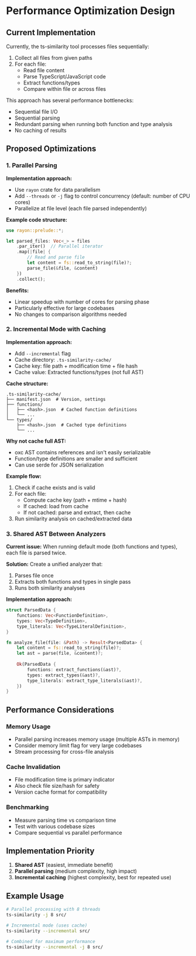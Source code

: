 # Performance Optimization Design

## Current Implementation

Currently, the ts-similarity tool processes files sequentially:

1. Collect all files from given paths
2. For each file:
   - Read file content
   - Parse TypeScript/JavaScript code
   - Extract functions/types
   - Compare within file or across files

This approach has several performance bottlenecks:
- Sequential file I/O
- Sequential parsing
- Redundant parsing when running both function and type analysis
- No caching of results

## Proposed Optimizations

### 1. Parallel Parsing

**Implementation approach:**
- Use `rayon` crate for data parallelism
- Add `--threads` or `-j` flag to control concurrency (default: number of CPU cores)
- Parallelize at file level (each file parsed independently)

**Example code structure:**
```rust
use rayon::prelude::*;

let parsed_files: Vec<_> = files
    .par_iter()  // Parallel iterator
    .map(|file| {
        // Read and parse file
        let content = fs::read_to_string(file)?;
        parse_file(&file, &content)
    })
    .collect();
```

**Benefits:**
- Linear speedup with number of cores for parsing phase
- Particularly effective for large codebases
- No changes to comparison algorithms needed

### 2. Incremental Mode with Caching

**Implementation approach:**
- Add `--incremental` flag
- Cache directory: `.ts-similarity-cache/`
- Cache key: file path + modification time + file hash
- Cache value: Extracted functions/types (not full AST)

**Cache structure:**
```
.ts-similarity-cache/
├── manifest.json  # Version, settings
├── functions/
│   ├── <hash>.json  # Cached function definitions
│   └── ...
└── types/
    ├── <hash>.json  # Cached type definitions
    └── ...
```

**Why not cache full AST:**
- oxc AST contains references and isn't easily serializable
- Function/type definitions are smaller and sufficient
- Can use serde for JSON serialization

**Example flow:**
1. Check if cache exists and is valid
2. For each file:
   - Compute cache key (path + mtime + hash)
   - If cached: load from cache
   - If not cached: parse and extract, then cache
3. Run similarity analysis on cached/extracted data

### 3. Shared AST Between Analyzers

**Current issue:**
When running default mode (both functions and types), each file is parsed twice.

**Solution:**
Create a unified analyzer that:
1. Parses file once
2. Extracts both functions and types in single pass
3. Runs both similarity analyses

**Implementation approach:**
```rust
struct ParsedData {
    functions: Vec<FunctionDefinition>,
    types: Vec<TypeDefinition>,
    type_literals: Vec<TypeLiteralDefinition>,
}

fn analyze_file(file: &Path) -> Result<ParsedData> {
    let content = fs::read_to_string(file)?;
    let ast = parse(file, &content)?;
    
    Ok(ParsedData {
        functions: extract_functions(&ast)?,
        types: extract_types(&ast)?,
        type_literals: extract_type_literals(&ast)?,
    })
}
```

## Performance Considerations

### Memory Usage
- Parallel parsing increases memory usage (multiple ASTs in memory)
- Consider memory limit flag for very large codebases
- Stream processing for cross-file analysis

### Cache Invalidation
- File modification time is primary indicator
- Also check file size/hash for safety
- Version cache format for compatibility

### Benchmarking
- Measure parsing time vs comparison time
- Test with various codebase sizes
- Compare sequential vs parallel performance

## Implementation Priority

1. **Shared AST** (easiest, immediate benefit)
2. **Parallel parsing** (medium complexity, high impact)
3. **Incremental caching** (highest complexity, best for repeated use)

## Example Usage

```bash
# Parallel processing with 8 threads
ts-similarity -j 8 src/

# Incremental mode (uses cache)
ts-similarity --incremental src/

# Combined for maximum performance
ts-similarity --incremental -j 8 src/
```